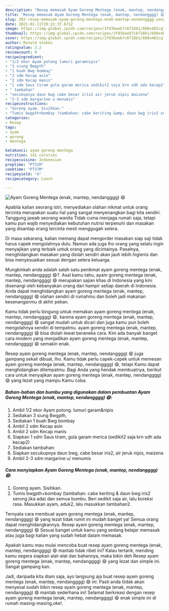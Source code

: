 ```yaml
---
description: "Resep memasak Ayam Goreng Mentega (enak, mantep, nendangggg) 😄 yang lezat dan Mudah Dibuat"
title: "Resep memasak Ayam Goreng Mentega (enak, mantep, nendangggg) 😄 yang lezat dan Mudah Dibuat"
slug: 262-resep-memasak-ayam-goreng-mentega-enak-mantep-nendangggg-yang-lezat-dan-mudah-dibuat
date: 2021-02-11T20:22:37.671Z
image: https://img-global.cpcdn.com/recipes/2fd3baeb7c6f16b1/680x482cq70/ayam-goreng-mentega-enak-mantep-nendangggg-😄-foto-resep-utama.jpg
thumbnail: https://img-global.cpcdn.com/recipes/2fd3baeb7c6f16b1/680x482cq70/ayam-goreng-mentega-enak-mantep-nendangggg-😄-foto-resep-utama.jpg
cover: https://img-global.cpcdn.com/recipes/2fd3baeb7c6f16b1/680x482cq70/ayam-goreng-mentega-enak-mantep-nendangggg-😄-foto-resep-utama.jpg
author: Ronald Stokes
ratingvalue: 3.2
reviewcount: 9
recipeingredient:
- "1/2 ekor Ayam potong lumuri garamnipis"
- "3 siung Bwgpth"
- "1 buah Bwg bombay"
- "2 sdm Kecap asin"
- "2 sdm Kecap manis"
- "1 sdm Saus tiram gula garam merica sedikit2 saja krn sdh ada kecap2"
- " tambahan"
- "secukupnya daun bwg cabe besar iris2 air jeruk nipis maizena"
- "2-3 sdm margarine u menumis"
recipeinstructions:
- "Goreng ayam. Sisihkan."
- "Tumis bwgpth+bombay (tambahan: cabe keriting &amp; daun bwg iris2 serong jika ada) dan semua bumbu. Beri sedikit saja air, lalu koreksi rasa. Masukkan ayam, aduk2, lalu masukkan tambahan2."
categories:
- Resep
tags:
- ayam
- goreng
- mentega

katakunci: ayam goreng mentega 
nutrition: 141 calories
recipecuisine: Indonesian
preptime: "PT31M"
cooktime: "PT37M"
recipeyield: "4"
recipecategory: Lunch

---
```



![Ayam Goreng Mentega (enak, mantep, nendangggg) 😄](https://img-global.cpcdn.com/recipes/2fd3baeb7c6f16b1/680x482cq70/ayam-goreng-mentega-enak-mantep-nendangggg-😄-foto-resep-utama.jpg)

Apabila kalian seorang istri, menyediakan olahan nikmat untuk orang tercinta merupakan suatu hal yang sangat menyenangkan bagi kita sendiri. Tanggung jawab seorang  wanita Tidak cuma menjaga rumah saja, tetapi kamu pun wajib menyediakan kebutuhan nutrisi terpenuhi dan masakan yang disantap orang tercinta mesti menggugah selera.

Di masa  sekarang, kalian memang dapat mengorder masakan siap saji tidak harus capek mengolahnya dulu. Namun ada juga lho orang yang selalu ingin menyajikan yang terbaik untuk orang yang dicintainya. Pasalnya, menghidangkan masakan yang diolah sendiri akan jauh lebih higienis dan bisa menyesuaikan sesuai dengan selera keluarga. 



Mungkinkah anda adalah salah satu penikmat ayam goreng mentega (enak, mantep, nendangggg) 😄?. Asal kamu tahu, ayam goreng mentega (enak, mantep, nendangggg) 😄 merupakan sajian khas di Indonesia yang kini disenangi oleh kebanyakan orang dari hampir setiap daerah di Indonesia. Anda dapat menghidangkan ayam goreng mentega (enak, mantep, nendangggg) 😄 olahan sendiri di rumahmu dan boleh jadi makanan kesenanganmu di akhir pekan.

Kamu tidak perlu bingung untuk memakan ayam goreng mentega (enak, mantep, nendangggg) 😄, karena ayam goreng mentega (enak, mantep, nendangggg) 😄 sangat mudah untuk dicari dan juga kamu pun boleh mengolahnya sendiri di tempatmu. ayam goreng mentega (enak, mantep, nendangggg) 😄 bisa diolah lewat beraneka cara. Kini ada banyak banget cara modern yang menjadikan ayam goreng mentega (enak, mantep, nendangggg) 😄 semakin enak.

Resep ayam goreng mentega (enak, mantep, nendangggg) 😄 juga gampang sekali dibuat, lho. Kamu tidak perlu capek-capek untuk memesan ayam goreng mentega (enak, mantep, nendangggg) 😄, tetapi Kamu dapat menghidangkan ditempatmu. Bagi Anda yang hendak membuatnya, berikut cara untuk menyajikan ayam goreng mentega (enak, mantep, nendangggg) 😄 yang lezat yang mampu Kamu coba.

<!--inarticleads1-->

##### Bahan-bahan dan bumbu yang digunakan dalam pembuatan Ayam Goreng Mentega (enak, mantep, nendangggg) 😄:

1. Ambil 1/2 ekor Ayam potong. lumuri garam&amp;nipis
1. Sediakan 3 siung Bwgpth,
1. Sediakan 1 buah Bwg bombay
1. Ambil 2 sdm Kecap asin
1. Ambil 2 sdm Kecap manis
1. Siapkan 1 sdm Saus tiram, gula garam merica (sedikit2 saja krn sdh ada kecap2)
1. Sediakan  tambahan:
1. Siapkan secukupnya daun bwg, cabe besar iris2, air jeruk nipis, maizena
1. Ambil 2-3 sdm margarine u/ menumis




<!--inarticleads2-->

##### Cara menyiapkan Ayam Goreng Mentega (enak, mantep, nendangggg) 😄:

1. Goreng ayam. Sisihkan.
1. Tumis bwgpth+bombay (tambahan: cabe keriting &amp; daun bwg iris2 serong jika ada) dan semua bumbu. Beri sedikit saja air, lalu koreksi rasa. Masukkan ayam, aduk2, lalu masukkan tambahan2.




Ternyata cara membuat ayam goreng mentega (enak, mantep, nendangggg) 😄 yang lezat tidak rumit ini mudah banget ya! Semua orang dapat menghidangkannya. Resep ayam goreng mentega (enak, mantep, nendangggg) 😄 Sesuai banget untuk kamu yang sedang belajar memasak atau juga bagi kalian yang sudah hebat dalam memasak.

Apakah kamu mau mulai mencoba buat resep ayam goreng mentega (enak, mantep, nendangggg) 😄 mantab tidak ribet ini? Kalau tertarik, mending kamu segera siapkan alat-alat dan bahannya, maka bikin deh Resep ayam goreng mentega (enak, mantep, nendangggg) 😄 yang lezat dan simple ini. Sangat gampang kan. 

Jadi, daripada kita diam saja, ayo langsung aja buat resep ayam goreng mentega (enak, mantep, nendangggg) 😄 ini. Pasti anda tiidak akan menyesal sudah bikin resep ayam goreng mentega (enak, mantep, nendangggg) 😄 mantab sederhana ini! Selamat berkreasi dengan resep ayam goreng mentega (enak, mantep, nendangggg) 😄 enak simple ini di rumah masing-masing,oke!.

